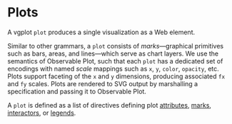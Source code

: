 # Plots

A vgplot `plot` produces a single visualization as a Web element.

Similar to other grammars, a `plot` consists of _marks_&mdash;graphical primitives such as bars, areas, and lines&mdash;which serve as chart layers.
We use the semantics of Observable Plot, such that each `plot` has a dedicated set of encodings with named _scale_ mappings such as `x`, `y`, `color`, `opacity`, etc.
Plots support faceting of the `x` and `y` dimensions, producing associated `fx` and `fy` scales.
Plots are rendered to SVG output by marshalling a specification and passing it to Observable Plot.

A `plot` is defined as a list of directives defining plot [attributes](attributes), [marks](marks), [interactors](interactors), or [legends](legends).
